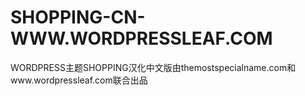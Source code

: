 # SHOPPING-CN-WWW.WORDPRESSLEAF.COM
WORDPRESS主题SHOPPING汉化中文版由themostspecialname.com和www.wordpressleaf.com联合出品
